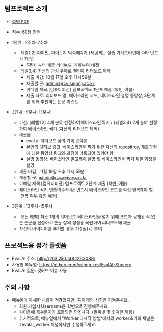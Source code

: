 
## 텀프로젝트 소개
- [설명 PDF](https://github.com/sejongresearch/ComputerVision/blob/main/LectureNote/%5B%E1%84%8F%E1%85%A5%E1%86%B7%E1%84%91%E1%85%B2%E1%84%90%E1%85%A5%E1%84%87%E1%85%B5%E1%84%8C%E1%85%A5%E1%86%AB%5D%5B1%E1%84%8C%E1%85%AE%E1%84%8E%E1%85%A1%5D%20%E1%84%80%E1%85%AA%E1%84%86%E1%85%A9%E1%86%A8%E1%84%89%E1%85%A9%E1%84%80%E1%85%A2%20I%20(2021).pdf)
- 점수: 60점 만점
- 1단계 : 2주차-7주차
  - (레벨1,2) 파이썬, 파이토치 익숙해지기 (제공되는 실습 가이드라인에 따라 반드시 자습) 
    - 5주차 부터 캐글 리더보드 과제 부여 예정
  - (레벨3,4) 자신의 관심 주제로 챌린지 리더보드 제작 
    - 제출 마감: 10월 17일 오후 11시 59분 
    - 제출할 곳: admin@rcv.sejong.ac.kr, 
    - 이메일 제목:[컴퓨터비전] 텀프로젝트 1단계 제출 (학번_이름)
    - 제출 자료: 리더보드 명, 베이스라인 코드, 베이스라인 설명 동영상, 3단계를 위해 추천하는 논문 리스트
- 2단계 : 9주차-12주차
  - 미션: (레벨1,2) 4개 분야 선정하여 베이스라인 찍기 / (레벨3,4) 2개 분야 선정하여 베이스라인 찍기 (자신의 리더보드 제외)
  - 제출물
    - eval.ai 리더보드 상의 기록 캡쳐본 
    - 본인의 깃허브 링크: 베이스라인을 찍기 위한 자신의 repositroy, 제출과정에 대한 동영상 링크와 과정이 기록되어 있어야 함
    - 설명 동영상: 베이스라인 알고리즘 설명 및 베이스라인을 찍기 위한 과정을 설명
  - 제출 마감 : 11월 19일 오후 11시 59분
  - 제출할 곳: admin@rcv.sejong.ac.kr
  - 이메일 제목:[컴퓨터비전] 텀프로젝트 2단계 제출 (학번_이름)
  - 베이스라인 찍기 연습의 주의점: 반드시 베이스라인 코드를 직접 원복해야 함 (원복 여부 확인 예정)

- 3단계 : 13주차-15주차
  - (모든 레벨) 최소 1개의 리더보드 베이스라인을 넘기 위해 코드가 공개된 적 없는 논문을 선정하고 논문 상의 성능을 복원하여 리더보드에 제출
  - 자신의 아이디어를 추가할 경우 가산점(+) 부여

## 프로젝트용 평가 플랫폼
- Eval.AI 주소: http://203.250.148.129:3088/
- 사용법 메뉴얼: https://github.com/sejong-rcv/EvalAI-Starters
- Eval.AI 질문: 깃허브 이슈 사용

## 주의 사항 
- 메뉴얼에 자세한 내용이 적혀있지만, 꼭 아래의 사항은 지켜주세요.
  - 회원 가입시 Username은 학번으로 진행해주세요.
  - 팀이름에 특수문자가 포함되면 안됩니다. (알파벳 및 숫자만 허용)
  - 추가적으로, 메뉴얼에서 “Worker 재시작 방법“에서의 worker초기화 채널은 #evalai_worker 채널에서만 수행해주세요.
